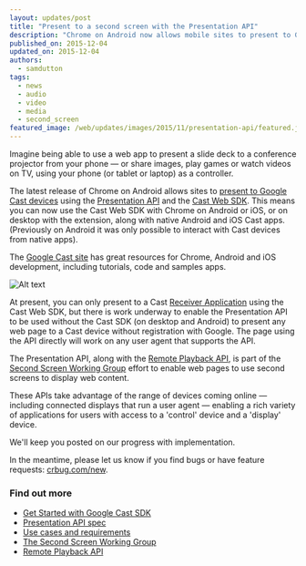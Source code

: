 ```yaml
---
layout: updates/post
title: "Present to a second screen with the Presentation API"
description: "Chrome on Android now allows mobile sites to present to Google Cast devices using the Presentation API and the Cast Web SDK."
published_on: 2015-12-04
updated_on: 2015-12-04
authors:
  - samdutton
tags:
  - news
  - audio
  - video
  - media
  - second_screen
featured_image: /web/updates/images/2015/11/presentation-api/featured.jpg
---
```


<p class="intro">Imagine being able to use a web app to present a slide deck to a conference projector from your phone — or share images, play games or watch videos on TV, using your phone (or tablet or laptop) as a controller.</p>

The latest release of Chrome on Android allows sites to [present to Google Cast devices](https://storage.googleapis.com/presentation-api/index.html) using the [Presentation  API](https://w3c.github.io/presentation-api/) and the [Cast Web SDK](https://developers.google.com/cast/docs/chrome_sender). This means you can now use the Cast Web SDK with Chrome on Android or iOS, or on desktop with the extension, along with native Android and iOS Cast apps. (Previously on Android it was only possible to interact with Cast devices from native apps).

The [Google Cast site](https://developers.google.com/cast/) has great resources for Chrome, Android and iOS development, including tutorials, code and samples apps.

![Alt text](/web/updates/images/2015/11/presentation-api/screens.jpg)

At present, you can only present to a Cast [Receiver Application](https://developers.google.com/cast/docs/receiver_apps) using the Cast Web SDK, but there is work underway to enable the Presentation API to be used without the Cast SDK (on desktop and Android) to present any web page to a Cast device without registration with Google. The page using the API directly will work on any user agent that supports the API.

The Presentation API, along with the [Remote Playback API](https://w3c.github.io/remote-playback/), is part of the [Second Screen Working Group](http://www.w3.org/2014/secondscreen) effort to enable web pages to use second screens to display web content.

These APIs take advantage of the range of devices coming online — including connected displays that run a user agent — enabling a rich variety of applications for users with access to a 'control' device and a 'display' device.

We'll keep you posted on our progress with implementation.

In the meantime, please let us know if you find bugs or have feature requests: [crbug.com/new](https://crbug.com/new).

### Find out more

* [Get Started with Google Cast SDK](https://developers.google.com/cast/)
* [Presentation API spec](http://www.w3.org/TR/presentation-api)
* [Use cases and requirements](https://github.com/w3c/presentation-api/blob/gh-pages/uc-req.md)
* [The Second Screen Working Group](http://www.w3.org/2014/secondscreen/)
* [Remote Playback API](https://w3c.github.io/remote-playback)



